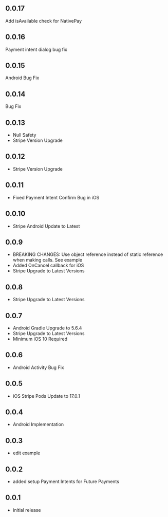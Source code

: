 ## 0.0.17
Add isAvailable check for NativePay

## 0.0.16
Payment intent dialog bug fix

## 0.0.15
Android Bug Fix

## 0.0.14
Bug Fix

## 0.0.13

* Null Safety
* Stripe Version Upgrade

## 0.0.12

* Stripe Version Upgrade

## 0.0.11

* Fixed Payment Intent Confirm Bug in iOS

## 0.0.10

* Stripe Android Update to Latest

## 0.0.9

* BREAKING CHANGES: Use object reference instead of static reference when making calls. See example
* Added OnCancel callback for iOS
* Stripe Upgrade to Latest Versions

## 0.0.8

* Stripe Upgrade to Latest Versions

## 0.0.7

* Android Gradle Upgrade to 5.6.4
* Stripe Upgrade to Latest Versions
* Minimum iOS 10 Required

## 0.0.6

* Android Activity Bug Fix

## 0.0.5

* iOS Stripe Pods Update to 17.0.1

## 0.0.4

* Android Implementation

## 0.0.3

* edit example

## 0.0.2

* added setup Payment Intents for Future Payments

## 0.0.1

* initial release
